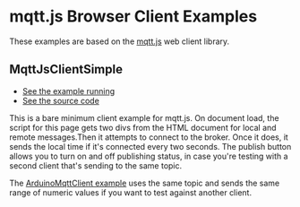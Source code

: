 # mqtt.js Browser Client Examples

These examples are based on the [mqtt.js](https://github.com/mqttjs/MQTT.js) web client library. 

## MqttJsClientSimple
* [See the example running](MqttJsClientSimple)
* [See the source code]({{site.codeurl}}/browser-clients/mqttjs/MqttJsClientSimple)

This is a bare minimum client example for mqtt.js. On document load, the script for this page gets two divs from the HTML document for local and remote messages.Then it attempts to connect to the broker. Once it does, it sends the local time if it's connected every two seconds. The publish button allows you to turn on and off publishing status, in case you're testing with a second client that's sending to the same topic.

The [ArduinoMqttClient example]({{site.codeurl}}/arduino-clients/ArduinoMqttClient) uses the same topic and sends the same range of numeric values if you want to test against another client.  